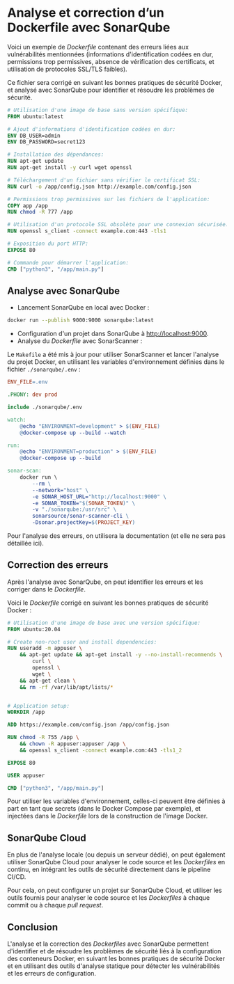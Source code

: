 # Analyse et correction d’un Dockerfile avec SonarQube

Voici un exemple de *Dockerfile* contenant des erreurs liées aux vulnérabilités mentionnées (informations d'identification codées en dur, permissions trop permissives, absence de vérification des certificats, et utilisation de protocoles SSL/TLS faibles). 

Ce fichier sera corrigé en suivant les bonnes pratiques de sécurité Docker, et analysé avec SonarQube pour identifier et résoudre les problèmes de sécurité.

```Dockerfile
# Utilisation d'une image de base sans version spécifique:
FROM ubuntu:latest

# Ajout d'informations d'identification codées en dur:
ENV DB_USER=admin
ENV DB_PASSWORD=secret123

# Installation des dépendances:
RUN apt-get update
RUN apt-get install -y curl wget openssl

# Téléchargement d'un fichier sans vérifier le certificat SSL:
RUN curl -o /app/config.json http://example.com/config.json

# Permissions trop permissives sur les fichiers de l'application:
COPY app /app
RUN chmod -R 777 /app

# Utilisation d'un protocole SSL obsolète pour une connexion sécurisée:
RUN openssl s_client -connect example.com:443 -tls1

# Exposition du port HTTP:
EXPOSE 80

# Commande pour démarrer l'application:
CMD ["python3", "/app/main.py"]
```

## Analyse avec SonarQube

- Lancement SonarQube en local avec Docker :

```bash
docker run --publish 9000:9000 sonarqube:latest
```

- Configuration d'un projet dans SonarQube à [http://localhost:9000](http://localhost:9000).
- Analyse du *Dockerfile* avec SonarScanner :

Le `Makefile` a été mis à jour pour utiliser SonarScanner et lancer l'analyse du projet Docker, en utilisant les variables d'environnement définies dans le fichier `./sonarqube/.env` :

```Makefile
ENV_FILE=.env

.PHONY: dev prod

include ./sonarqube/.env

watch:
	@echo "ENVIRONMENT=development" > $(ENV_FILE)
	@docker-compose up --build --watch

run:
	@echo "ENVIRONMENT=production" > $(ENV_FILE)
	@docker-compose up --build

sonar-scan:
	docker run \
		--rm \
		--network="host" \
		-e SONAR_HOST_URL="http://localhost:9000" \
		-e SONAR_TOKEN="$(SONAR_TOKEN)" \
		-v "./sonarqube:/usr/src" \
		sonarsource/sonar-scanner-cli \
		-Dsonar.projectKey=$(PROJECT_KEY)
```

Pour l'analyse des erreurs, on utilisera la documentation (et elle ne sera pas détaillée ici).

## Correction des erreurs

Après l'analyse avec SonarQube, on peut identifier les erreurs et les corriger dans le *Dockerfile*.

Voici le *Dockerfile* corrigé en suivant les bonnes pratiques de sécurité Docker :

```Dockerfile
# Utilisation d'une image de base avec une version spécifique:
FROM ubuntu:20.04

# Create non-root user and install dependencies:
RUN useradd -m appuser \
    && apt-get update && apt-get install -y --no-install-recommends \
        curl \
        openssl \
        wget \
    && apt-get clean \
    && rm -rf /var/lib/apt/lists/*


# Application setup:
WORKDIR /app

ADD https://example.com/config.json /app/config.json

RUN chmod -R 755 /app \
    && chown -R appuser:appuser /app \
    && openssl s_client -connect example.com:443 -tls1_2

EXPOSE 80

USER appuser

CMD ["python3", "/app/main.py"]
```

Pour utiliser les variables d'environnement, celles-ci peuvent être définies à part en tant que secrets (dans le Docker Compose par exemple), et injectées dans le *Dockerfile* lors de la construction de l'image Docker.

## SonarQube Cloud

En plus de l'analyse locale (ou depuis un serveur dédié), on peut également utiliser SonarQube Cloud pour analyser le code source et les *Dockerfiles* en continu, en intégrant les outils de sécurité directement dans le pipeline CI/CD.

Pour cela, on peut configurer un projet sur SonarQube Cloud, et utiliser les outils fournis pour analyser le code source et les *Dockerfiles* à chaque commit ou à chaque *pull request*.

## Conclusion

L'analyse et la correction des *Dockerfiles* avec SonarQube permettent d'identifier et de résoudre les problèmes de sécurité liés à la configuration des conteneurs Docker, en suivant les bonnes pratiques de sécurité Docker et en utilisant des outils d'analyse statique pour détecter les vulnérabilités et les erreurs de configuration.